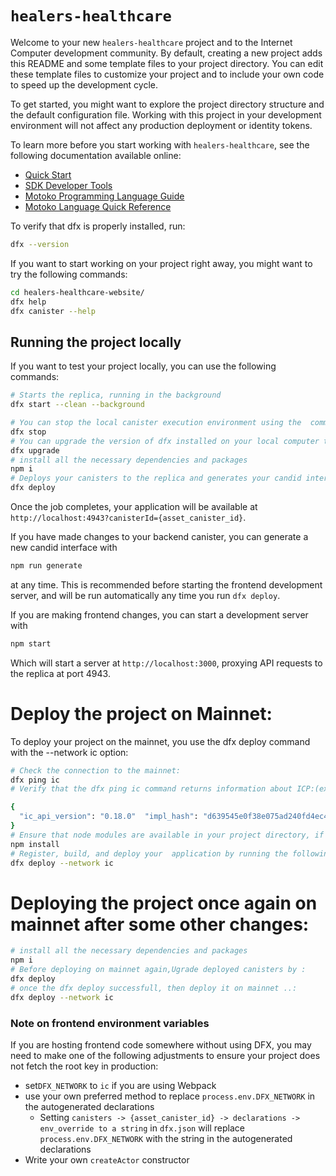 # `healers-healthcare`

Welcome to your new `healers-healthcare` project and to the Internet Computer development community. By default, creating a new project adds this README and some template files to your project directory. You can edit these template files to customize your project and to include your own code to speed up the development cycle.

To get started, you might want to explore the project directory structure and the default configuration file. Working with this project in your development environment will not affect any production deployment or identity tokens.

To learn more before you start working with `healers-healthcare`, see the following documentation available online:

- [Quick Start](https://internetcomputer.org/docs/current/developer-docs/setup/deploy-locally)
- [SDK Developer Tools](https://internetcomputer.org/docs/current/developer-docs/setup/install)
- [Motoko Programming Language Guide](https://internetcomputer.org/docs/current/motoko/main/motoko)
- [Motoko Language Quick Reference](https://internetcomputer.org/docs/current/motoko/main/language-manual)

To verify that dfx is properly installed, run:
```bash
dfx --version
```

If you want to start working on your project right away, you might want to try the following commands:

```bash
cd healers-healthcare-website/
dfx help
dfx canister --help
```

## Running the project locally

If you want to test your project locally, you can use the following commands:

```bash
# Starts the replica, running in the background
dfx start --clean --background

# You can stop the local canister execution environment using the  command:
dfx stop
# You can upgrade the version of dfx installed on your local computer to the latest version available using the  command:
dfx upgrade
# install all the necessary dependencies and packages
npm i
# Deploys your canisters to the replica and generates your candid interface
dfx deploy
```

Once the job completes, your application will be available at `http://localhost:4943?canisterId={asset_canister_id}`.

If you have made changes to your backend canister, you can generate a new candid interface with

```bash
npm run generate
```

at any time. This is recommended before starting the frontend development server, and will be run automatically any time you run `dfx deploy`.

If you are making frontend changes, you can start a development server with

```bash
npm start
```

Which will start a server at `http://localhost:3000`, proxying API requests to the replica at port 4943.

# Deploy the project on Mainnet:
To deploy your project on the mainnet, you use the dfx deploy command with the --network ic option:
```bash
# Check the connection to the mainnet:
dfx ping ic
# Verify that the dfx ping ic command returns information about ICP:(example)

{
  "ic_api_version": "0.18.0"  "impl_hash": "d639545e0f38e075ad240fd4ec45d4eeeb11e1f67a52cdd449cd664d825e7fec"  "impl_version": "8dc1a28b4fb9605558c03121811c9af9701a6142"  "replica_health_status": "healthy"  "root_key": [48, 129, 130, 48, 29, 6, 13, 43, 6, 1, 4, 1, 130, 220, 124, 5, 3, 1, 2, 1, 6, 12, 43, 6, 1, 4, 1, 130, 220, 124, 5, 3, 2, 1, 3, 97, 0, 129, 76, 14, 110, 199, 31, 171, 88, 59, 8, 189, 129, 55, 60, 37, 92, 60, 55, 27, 46, 132, 134, 60, 152, 164, 241, 224, 139, 116, 35, 93, 20, 251, 93, 156, 12, 213, 70, 217, 104, 95, 145, 58, 12, 11, 44, 197, 52, 21, 131, 191, 75, 67, 146, 228, 103, 219, 150, 214, 91, 155, 180, 203, 113, 113, 18, 248, 71, 46, 13, 90, 77, 20, 80, 95, 253, 116, 132, 176, 18, 145, 9, 28, 95, 135, 185, 136, 131, 70, 63, 152, 9, 26, 11, 170, 174]
}
# Ensure that node modules are available in your project directory, if needed, by running the following command:
npm install
# Register, build, and deploy your  application by running the following command:
dfx deploy --network ic
```
# Deploying the project once again on mainnet after some other changes:

```bash
# install all the necessary dependencies and packages
npm i
# Before deploying on mainnet again,Ugrade deployed canisters by :
dfx deploy
# once the dfx deploy successfull, then deploy it on mainnet ..:
dfx deploy --network ic

```

### Note on frontend environment variables

If you are hosting frontend code somewhere without using DFX, you may need to make one of the following adjustments to ensure your project does not fetch the root key in production:

- set`DFX_NETWORK` to `ic` if you are using Webpack
- use your own preferred method to replace `process.env.DFX_NETWORK` in the autogenerated declarations
  - Setting `canisters -> {asset_canister_id} -> declarations -> env_override to a string` in `dfx.json` will replace `process.env.DFX_NETWORK` with the string in the autogenerated declarations
- Write your own `createActor` constructor
